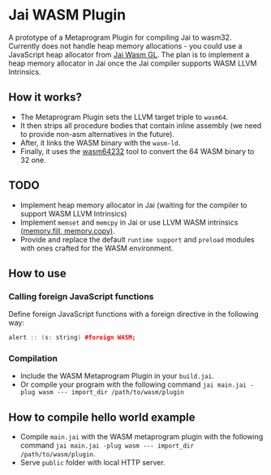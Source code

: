 # Jai WASM Plugin

A prototype of a Metaprogram Plugin for compiling Jai to wasm32. Currently does not handle heap memory allocations - you could use a JavaScript heap allocator from [Jai Wasm GL](https://github.com/kujukuju/JaiWasmGL). The plan is to implement a heap memory allocator in Jai once the Jai compiler supports WASM LLVM Intrinsics.

## How it works?

- The Metaprogram Plugin sets the LLVM target triple to `wasm64`.
- It then strips all procedure bodies that contain inline assembly (we need to provide non-asm alternatives in the future).
- After, it links the WASM binary with the `wasm-ld`.
- Finally, it uses the [wasm64232](https://github.com/tsoding/wabt-wasm64232) tool to convert the 64 WASM binary to 32 one.

## TODO
- Implement heap memory allocator in Jai (waiting for the compiler to support WASM LLVM Intrinsics)
- Implement `memset` and `memcpy` in Jai or use LLVM WASM intrinsics [(memory.fill, memory.copy)](https://webassembly.github.io/bulk-memory-operations/).
- Provide and replace the default `runtime support` and `preload` modules with ones crafted for the WASM environment.

## How to use


### Calling foreign JavaScript functions
Define foreign JavaScript functions with a foreign directive in the following way:

```c++ 
alert :: (s: string) #foreign WASM;
```

### Compilation

- Include the WASM Metaprogram Plugin in your `build.jai`. 
- Or compile your program with the following command `jai main.jai -plug wasm --- import_dir /path/to/wasm/plugin`

## How to compile hello world example

- Compile `main.jai` with the WASM metaprogram plugin with the following command `jai main.jai -plug wasm --- import_dir /path/to/wasm/plugin`.
- Serve `public` folder with local HTTP server.